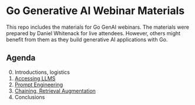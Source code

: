 # Go Generative AI Webinar Materials

This repo includes the materials for Go GenAI webinars. The materials were prepared by Daniel Whitenack for live attendees. However, others might benefit from them as they build generative AI applications with Go. 

## Agenda

0. Introductions, logistics
1. [Accessing LLMS](accessing-llms)
2. [Prompt Engineering](prompt-engineering)
4. [Chaining, Retrieval Augmentation](retrieval-augmentation)
5. Conclusions
